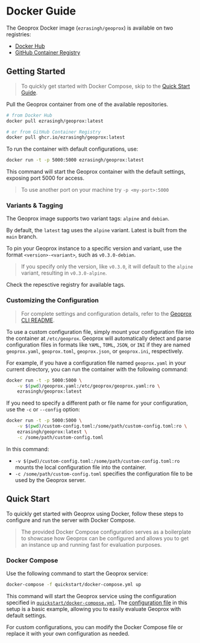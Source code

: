 # Docker Guide

The Geoprox Docker image (`ezrasingh/geoprox`) is available on two registries:

- [Docker Hub](https://hub.docker.com/repository/docker/ezrasingh/geoprox/)
- [GitHub Container Registry](https://github.com/ezrasingh/geoprox/pkgs/container/geoprox)

## Getting Started

> To quickly get started with Docker Compose, skip to the [Quick Start Guide](#quick-start).

Pull the Geoprox container from one of the available repositories.

```sh
# from Docker Hub
docker pull ezrasingh/geoprox:latest

# or from GitHub Container Registry
docker pull ghcr.io/ezrasingh/geoprox:latest
```

To run the container with default configurations, use:

```sh
docker run -t -p 5000:5000 ezrasingh/geoprox:latest
```

This command will start the Geoprox container with the default settings, exposing port 5000 for access.

> To use another port on your machine try `-p <my-port>:5000`

### Variants & Tagging

The Geoprox image supports two variant tags: `alpine` and `debian`.

By default, the `latest` tag uses the `alpine` variant. Latest is built from the `main` branch.

To pin your Geoprox instance to a specific version and variant, use the format `<version>-<variant>`, such as `v0.3.0-debian`.

> If you specify only the version, like `v0.3.0`, it will default to the `alpine` variant, resulting in `v0.3.0-alpine`.

Check the repesctive registry for available tags.

### Customizing the Configuration

> For complete settings and configuration details, refer to the [Geoprox CLI README](https://github.com/ezrasingh/geoprox/blob/main/geoprox/README.md#configuration).

To use a custom configuration file, simply mount your configuration file into the container at `/etc/geoprox`. Geoprox will automatically detect and parse configuration files in formats like `YAML`, `TOML`, `JSON`, or `INI` if they are named `geoprox.yaml`, `geoprox.toml`, `geoprox.json`, or `geoprox.ini`, respectively.

For example, if you have a configuration file named `geoprox.yaml` in your current directory, you can run the container with the following command:

```sh
docker run -t -p 5000:5000 \
    -v $(pwd)/geoprox.yaml:/etc/geoprox/geoprox.yaml:ro \
    ezrasingh/geoprox:latest
```

If you need to specify a different path or file name for your configuration, use the `-c` or `--config` option:

```sh
docker run -t -p 5000:5000 \
    -v $(pwd)/custom-config.toml:/some/path/custom-config.toml:ro \
    ezrasingh/geoprox:latest \
    -c /some/path/custom-config.toml
```

In this command:

- `-v $(pwd)/custom-config.toml:/some/path/custom-config.toml:ro` mounts the local configuration file into the container.
- `-c /some/path/custom-config.toml` specifies the configuration file to be used by the Geoprox server.

## Quick Start

To quickly get started with Geoprox using Docker, follow these steps to configure and run the server with Docker Compose.

> The provided Docker Compose configuration serves as a boilerplate to showcase how Geoprox can be configured and allows you to get an instance up and running fast for evaluation purposes.

### Docker Compose

Use the following command to start the Geoprox service:

```sh
docker-compose -f quickstart/docker-compose.yml up
```

This command will start the Geoprox service using the configuration specified in [`quickstart/docker-compose.yml`](https://github.com/ezrasingh/geoprox/tree/main/contrib/docker/quickstart/docker-compose.yml). The [configuration file](https://github.com/ezrasingh/geoprox/tree/main/contrib/docker/quickstart/geoprox.toml) in this setup is a basic example, allowing you to easily evaluate Geoprox with default settings.

For custom configurations, you can modify the Docker Compose file or replace it with your own configuration as needed.
